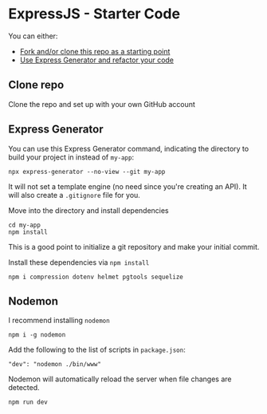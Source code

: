 # ExpressJS - Starter Code

You can either:

- [Fork and/or clone this repo as a starting point](#Clone-repo)
- [Use Express Generator and refactor your code](#Express-Generator)

## Clone repo

Clone the repo and set up with your own GitHub account


## Express Generator
You can use this Express Generator command, indicating the directory to build your project in instead of `my-app`:
```shell
npx express-generator --no-view --git my-app
```
It will not set a template engine (no need since you're creating an API). It will also create a `.gitignore` file for you.

Move into the directory and install dependencies
```shell
cd my-app
npm install
```

This is a good point to initialize a git repository and make your initial commit.

Install these dependencies via `npm install`
```shell
npm i compression dotenv helmet pgtools sequelize
```


## Nodemon
I recommend installing `nodemon`
```shell
npm i -g nodemon
```
Add the following to the list of scripts in `package.json`:
```json=
"dev": "nodemon ./bin/www"
```

Nodemon will automatically reload the server when file changes are detected.

```shell
npm run dev
```
